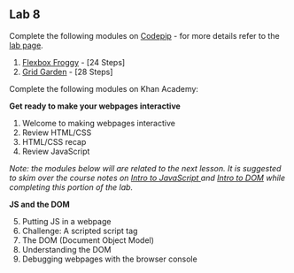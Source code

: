 ## Lab 8 

Complete the following modules on [Codepip](https://codepip.com) - for more details refer to the [lab page](../labs.md).

1. [Flexbox Froggy](https://codepip.com/games/flexbox-froggy/) - [24 Steps]
2. [Grid Garden](https://codepip.com/games/grid-garden/) - [28 Steps]

Complete the following modules on Khan Academy:

**Get ready to make your webpages interactive**

1. Welcome to making webpages interactive
2. Review HTML/CSS
3. HTML/CSS recap
4. Review JavaScript

*Note: the modules below will are related to the next lesson. It is suggested to skim over the course notes on [Intro to JavaScript ](../-intro-to-js.md) and [Intro to DOM](../-intro-to-dom.md) while completing this portion of the lab.*

**JS and the DOM**

5. Putting JS in a webpage
6. Challenge: A scripted script tag
7. The DOM (Document Object Model)
8. Understanding the DOM
9. Debugging webpages with the browser console
